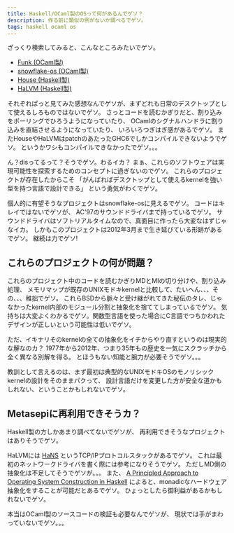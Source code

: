 ```yaml
---
title: Haskell/OCaml製のOSって何があるんでゲソ？
description: 作る前に類似の例がないか調べるでゲソ。
tags: haskell ocaml os
---
```


ざっくり検索してみると、こんなところみたいでゲソ。

* [Funk (OCaml製)](http://home.gna.org/funk/)
* [snowflake-os (OCaml製)](http://code.google.com/p/snowflake-os/)
* [House (Haskell製)](http://programatica.cs.pdx.edu/House/)
* [HaLVM (Haskell製)](http://corp.galois.com/halvm/)

それぞれぱっと見てみた感想なんでゲソが、まずどれも日常のデスクトップとして使えるしろものではないでゲソ。
さっとコードを読むかぎりだと、割り込みをポーリングでひろうようになっていたり、
OCamlのシグナルハンドラに割り込みを直結させるようになっていたり、
いろいろつぎはぎ感があるでゲソ。
またHouseやHaLVMはpatchのあたったGHC6でしかコンパイルできないようでゲソ。
というかワシもコンパイルできなかったでゲソ。。。

ん？disってるって？そうでゲソ。わるイカ？
まぁ、これらのソフトウェアは実現可能性を探索するためのコンセプトに過ぎないのでゲソ。
これらのプロジェクトが存在したからこそ
「がんばればデスクトップとして使えるkernelを強い型を持つ言語で設計できる」
という勇気がわくでゲソ。

個人的に有望そうなプロジェクトはsnowflake-osに見えるでゲソ。
コードはキレイではないでゲソが、
AC'97のサウンドドライバまで持っているでゲソ。
サウンドドライバはソフトリアルタイムなので、真面目に作ったら大変なはずじゃなイカ。
しかもこのプロジェクトは2012年3月まで生き延びている形跡があるでゲソ。
継続は力でゲソ!

## これらのプロジェクトの何が問題？

これらのプロジェクト中のコードを読むかぎりMDとMIの切り分けや、割り込み処理、
メモリマップが既存のUNIXモドキkernelと比較して、たいへん、、、その、、、稚拙でゲソ。
これらBSDから脈々と受け継がれてきた秘伝のタレ、じゃなかったkernel内部のモジュール分割と抽象化を捨ててしまっているでゲソ。
気持ちは大変よくわかるでゲソ。関数型言語を使った場合にC言語でつちかわれたデザインが正しいという可能性は低いでゲソ。

ただ、イキナリそのkernelの全ての抽象化をイチからやり直すというのは現実的な解なのカ？
1977年から2012年、つまり35年もの歴史を一気にスクラッチから全く異なる別解を得る。
とほうもない知能と腕力が必要そうでゲソ。。。

教訓として言えるのは、まず最初は典型的なUNIXモドキOSのモノリシックkernelの設計をそのままパクって、
設計言語だけを変更した方が安全な道かもしれない、ということかもしれないでゲソ。

## Metasepiに再利用できそうカ？

Haskell製の方しかあまり調べてないでゲソが、
再利用できそうなプロジェクトはありそうでゲソ。

HaLVMには [HaNS](http://corp.galois.com/hans) というTCP/IPプロトコルスタックがあるでゲソ。
これは最初のネットワークドライバを書く際には参考になりそうでゲソ。
ただしMD側の抽象化は不足してそうでゲソが。。。
また、
[A Principled Approach to Operating System Construction in Haskell](http://ogi.altocumulus.org/~hallgren/ICFP2005/)
によると、monadicなハードウェア抽象化をすることが可能だとあるでゲソ。
ひょっとしたら御利益があるかもしれないでゲソ。

本当はOCaml製のソースコードの検証も必要なんでゲソが、
現状では手がまわっていないでゲソ。。。
